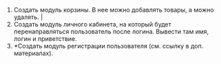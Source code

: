 1. Создать модуль корзины. В нее можно добавлять товары, а можно удалять. |
2. Создать модуль личного кабинета, на который будет перенаправляться пользователь после логина. Вывести там имя, логин и приветствие.
3. *Создать модуль регистрации пользователя (см. ссылку в доп. материалах).
